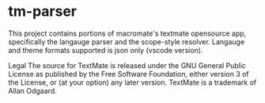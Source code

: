# tm-parser

This project contains portions of macromate's textmate opensource app, specifically the langauge parser and the scope-style resolver.
Langauge and theme formats supported is json only (vscode version).

Legal
The source for TextMate is released under the GNU General Public License as published by the Free Software Foundation, either version 3 of the License, or (at your option) any later version.
TextMate is a trademark of Allan Odgaard.
